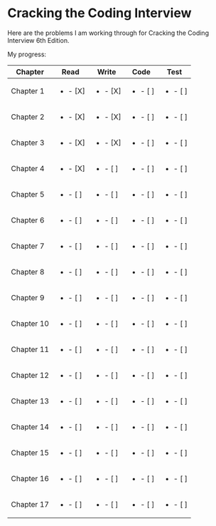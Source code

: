# Cracking the Coding Interview

Here are the problems I am working through for Cracking the Coding Interview 6th Edition. 

My progress:

Chapter    | Read                    | Write                     | Code                          | Test 
-----------|-------------------------|---------------------------|-------------------------------|-------------------------------
Chapter 1  |<ul><li> - [X] </li></ul>| <ul><li> - [X] </li></ul> |<ul><li> - [ ] </li></ul>      |<ul><li> - [ ] </li></ul>       
Chapter 2  |<ul><li> - [X] </li></ul>| <ul><li> - [X] </li></ul> |<ul><li> - [ ] </li></ul>      |<ul><li> - [ ] </li></ul>       
Chapter 3  |<ul><li> - [X] </li></ul>| <ul><li> - [X] </li></ul> |<ul><li> - [ ] </li></ul>      |<ul><li> - [ ] </li></ul>       
Chapter 4  |<ul><li> - [X] </li></ul>| <ul><li> - [ ] </li></ul> |<ul><li> - [ ] </li></ul>      |<ul><li> - [ ] </li></ul>       
Chapter 5  |<ul><li> - [ ] </li></ul>| <ul><li> - [ ] </li></ul> |<ul><li> - [ ] </li></ul>      |<ul><li> - [ ] </li></ul>       
Chapter 6  |<ul><li> - [ ] </li></ul>| <ul><li> - [ ] </li></ul> |<ul><li> - [ ] </li></ul>      |<ul><li> - [ ] </li></ul>       
Chapter 7  |<ul><li> - [ ] </li></ul>| <ul><li> - [ ] </li></ul> |<ul><li> - [ ] </li></ul>      |<ul><li> - [ ] </li></ul>       
Chapter 8  |<ul><li> - [ ] </li></ul>| <ul><li> - [ ] </li></ul> |<ul><li> - [ ] </li></ul>      |<ul><li> - [ ] </li></ul>       
Chapter 9  |<ul><li> - [ ] </li></ul>| <ul><li> - [ ] </li></ul> |<ul><li> - [ ] </li></ul>      |<ul><li> - [ ] </li></ul>       
Chapter 10 |<ul><li> - [ ] </li></ul>| <ul><li> - [ ] </li></ul> |<ul><li> - [ ] </li></ul>      |<ul><li> - [ ] </li></ul>       
Chapter 11 |<ul><li> - [ ] </li></ul>| <ul><li> - [ ] </li></ul> |<ul><li> - [ ] </li></ul>      |<ul><li> - [ ] </li></ul>       
Chapter 12 |<ul><li> - [ ] </li></ul>| <ul><li> - [ ] </li></ul> |<ul><li> - [ ] </li></ul>      |<ul><li> - [ ] </li></ul>       
Chapter 13 |<ul><li> - [ ] </li></ul>| <ul><li> - [ ] </li></ul> |<ul><li> - [ ] </li></ul>      |<ul><li> - [ ] </li></ul>       
Chapter 14 |<ul><li> - [ ] </li></ul>| <ul><li> - [ ] </li></ul> |<ul><li> - [ ] </li></ul>      |<ul><li> - [ ] </li></ul>       
Chapter 15 |<ul><li> - [ ] </li></ul>| <ul><li> - [ ] </li></ul> |<ul><li> - [ ] </li></ul>      |<ul><li> - [ ] </li></ul>       
Chapter 16 |<ul><li> - [ ] </li></ul>| <ul><li> - [ ] </li></ul> |<ul><li> - [ ] </li></ul>      |<ul><li> - [ ] </li></ul>       
Chapter 17 |<ul><li> - [ ] </li></ul>| <ul><li> - [ ] </li></ul> |<ul><li> - [ ] </li></ul>      |<ul><li> - [ ] </li></ul>       


